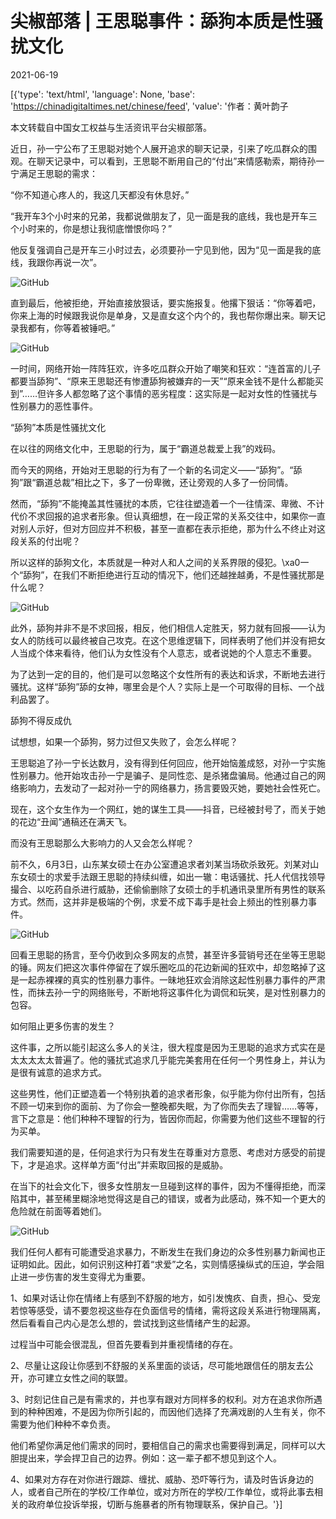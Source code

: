 # 尖椒部落 | 王思聪事件：舔狗本质是性骚扰文化

2021-06-19

[{'type': 'text/html', 'language': None, 'base': 'https://chinadigitaltimes.net/chinese/feed', 'value': '作者：黄叶韵子

本文转载自中国女工权益与生活资讯平台尖椒部落。

近日，孙一宁公布了王思聪对她个人展开追求的聊天记录，引来了吃瓜群众的围观。在聊天记录中，可以看到，王思聪不断用自己的“付出”来情感勒索，期待孙一宁满足王思聪的需求：

“你不知道心疼人的，我这几天都没有休息好。”

“我开车3个小时来的兄弟，我都说做朋友了，见一面是我的底线，我也是开车三个小时来的，你是想让我彻底憎恨你吗？”

他反复强调自己是开车三小时过去，必须要孙一宁见到他，因为“见一面是我的底线，我跟你再说一次”。

![GitHub](https://chinadigitaltimes.net/chinese/files/2021/06/post-667275-60cd9df8559f4.)

直到最后，他被拒绝，开始直接放狠话，要实施报复。他撂下狠话：“你等着吧，你来上海的时候跟我说你是单身，又是直女这个内个的，我也帮你爆出来。聊天记录我都有，你等着被锤吧。”

![GitHub](https://chinadigitaltimes.net/chinese/files/2021/06/post-667275-60cd9df917db6.)

一时间，网络开始一阵阵狂欢，许多吃瓜群众开始了嘲笑和狂欢：“连首富的儿子都要当舔狗”、“原来王思聪还有惨遭舔狗被嫌弃的一天”“原来金钱不是什么都能买到”……但许多人都忽略了这个事情的恶劣程度：这实际是一起对女性的性骚扰与性别暴力的恶性事件。

“舔狗”本质是性骚扰文化

在以往的网络文化中，王思聪的行为，属于“霸道总裁爱上我”的戏码。

而今天的网络，开始对王思聪的行为有了一个新的名词定义——“舔狗”。“舔狗”跟“霸道总裁”相比之下，多了一份卑微，还让旁观的人多了一份同情。

然而，“舔狗”不能掩盖其性骚扰的本质，它往往塑造着一个一往情深、卑微、不计代价不求回报的追求者形象。但认真细想，在一段正常的关系交往中，如果你一直对别人示好，但对方回应并不积极，甚至一直都在表示拒绝，那为什么不终止对这段关系的付出呢？

所以这样的舔狗文化，本质就是一种对人和人之间的关系界限的侵犯。\xa0一个“舔狗”，在我们不断拒绝进行互动的情况下，他们还越挫越勇，不是性骚扰那是什么呢？

![GitHub](https://chinadigitaltimes.net/chinese/files/2021/06/post-667275-60cd9dfa327ef.)

此外，舔狗并非不是不求回报，相反，他们相信人定胜天，努力就有回报——认为女人的防线可以最终被自己攻克。在这个思维逻辑下，同样表明了他们并没有把女人当成个体来看待，他们认为女性没有个人意志，或者说她的个人意志不重要。

为了达到一定的目的，他们是可以忽略这个女性所有的表达和诉求，不断地去进行骚扰。这样“舔狗”舔的女神，哪里会是个人？实际上是一个可取得的目标、一个战利品罢了。

舔狗不得反成仇

试想想，如果一个舔狗，努力过但又失败了，会怎么样呢？

王思聪追了孙一宁长达数月，没有得到任何回应，他开始恼羞成怒，对孙一宁实施性别暴力。他开始攻击孙一宁是骗子、是同性恋、是杀猪盘骗局。他通过自己的网络影响力，去发动了一起对孙一宁的网络暴力，扬言要毁灭她，要她社会性死亡。

现在，这个女生作为一个网红，她的谋生工具——抖音，已经被封号了，而关于她的花边“丑闻”通稿还在满天飞。

而没有王思聪那么大影响力的人又会怎么样呢？

前不久，6月3日，山东某女硕士在办公室遭追求者刘某当场砍杀致死。刘某对山东女硕士的求爱手法跟王思聪的持续纠缠，如出一辙：电话骚扰、托人代信找领导撮合、以吃药自杀进行威胁，还偷偷删除了女硕士的手机通讯录里所有男性的联系方式。然而，这并非是极端的个例，求爱不成下毒手是社会上频出的性别暴力事件。

![GitHub](https://chinadigitaltimes.net/chinese/files/2021/06/post-667275-60cd9dfbb9d67.png)

回看王思聪的扬言，至今仍收到众多网友的点赞，甚至许多营销号还在坐等王思聪的锤。网友们把这次事件停留在了娱乐圈吃瓜的花边新闻的狂欢中，却忽略掉了这是一起赤裸裸的真实的性别暴力事件。一昧地狂欢会消除这起性别暴力事件的严肃性，而抹去孙一宁的网络账号，不断地将这事件化为调侃和玩笑，是对性别暴力的包容。

如何阻止更多伤害的发生？

这件事，之所以能引起这么多人的关注，很大程度是因为王思聪的追求方式实在是太太太太太普遍了。他的骚扰式追求几乎能完美套用在任何一个男性身上，并认为是很有诚意的追求方式。

这些男性，他们正塑造着一个特别执着的追求者形象，似乎能为你付出所有，包括不顾一切来到你的面前、为了你会一整晚都失眠，为了你而失去了理智……等等，言下之意是：他们种种不理智的行为，皆因你而起，你需要为他们这些不理智的行为买单。

我们需要知道的是，任何追求行为只有发生在尊重对方意愿、考虑对方感受的前提下，才是追求。这样单方面“付出”并索取回报的是威胁。

在当下的社会文化下，很多女性朋友一旦碰到这样的事件，因为不懂得拒绝，而深陷其中，甚至稀里糊涂地觉得这是自己的错误，或者为此感动，殊不知一个更大的危险就在前面等着她们。

![GitHub](https://chinadigitaltimes.net/chinese/files/2021/06/post-667275-60cd9dfcadc54.)

我们任何人都有可能遭受追求暴力，不断发生在我们身边的众多性别暴力新闻也正证明如此。因此，如何识别这种打着“求爱”之名，实则情感操纵式的压迫，学会阻止进一步伤害的发生变得尤为重要。

1、如果对话让你在情绪上有感到不舒服的地方，如引发愧疚、自责，担心、受宠若惊等感受，请不要忽视这些存在负面信号的情绪，需将这段关系进行物理隔离，然后看看自己内心是怎么想的，尝试找到这些情绪产生的起源。

过程当中可能会很混乱，但首先要看到并重视情绪的存在。

2、尽量让这段让你感到不舒服的关系里面的谈话，尽可能地跟信任的朋友去公开，亦可建立女性之间的联盟。

3、时刻记住自己是有需求的，并也享有跟对方同样多的权利。对方在追求你所遇到的种种困难，不是因为你所引起的，而因他们选择了充满戏剧的人生有关，你不需要为他们种种不幸负责。

他们希望你满足他们需求的同时，要相信自己的需求也需要得到满足，同样可以大胆提出来，学会捍卫自己的边界。例如：这一辈子都不想见到这个人。

4、如果对方存在对你进行跟踪、缠扰、威胁、恐吓等行为，请及时告诉身边的人，或者自己所在的学校/工作单位，或对方所在的学校/工作单位，或将此事去相关的政府单位投诉举报，切断与施暴者的所有物理联系，保护自己。'}]